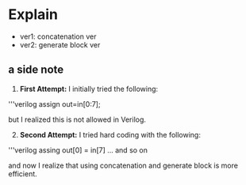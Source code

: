 # Explain
- ver1: concatenation ver
- ver2: generate block ver

## a side note
1. **First Attempt:**
I initially tried the following:
    
'''verilog
assign out=in[0:7];

    
but I realized this is not allowed in Verilog.
    
2. **Second Attempt:**
I tried hard coding with the following:
   
'''verilog
assing out[0] = in[7] ...
and so on

and now I realize that using concatenation and generate block is more efficient.
